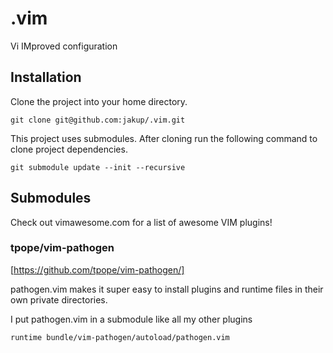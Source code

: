 # .vim
Vi IMproved configuration

## Installation

Clone the project into your home directory.

```
git clone git@github.com:jakup/.vim.git
```

This project uses submodules.  After cloning run the following command to clone project dependencies.

```
git submodule update --init --recursive
```

## Submodules

Check out vimawesome.com for a list of awesome VIM plugins!

### tpope/vim-pathogen

[https://github.com/tpope/vim-pathogen/]

pathogen.vim makes it super easy to install plugins and runtime files in their own private directories.

I put pathogen.vim in a submodule like all my other plugins

```
runtime bundle/vim-pathogen/autoload/pathogen.vim
```

